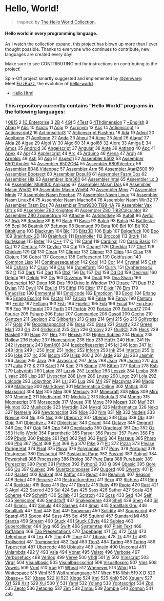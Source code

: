 Hello, World!
=============

> Inspired by [The Hello World Collection](https://helloworldcollection.github.io/).

#### Hello world in every programming language.

As I watch the collection expand, this project has blown up more than I ever thought possible.
Thanks to everyone who continues to contribute, new languages are created every day!

Make sure to see CONTRIBUTING.md for instructions on contributing to the project!

Spin-Off project smartly suggested and implemented by [@zenware](https://github.com/zenware):  
Meet [FizzBuzz](https://github.com/zenware/FizzBuzz), the evolution of [hello-world](https://github.com/leachim6/hello-world).

* [Hello Html](e/elm.elm)

### This repository currently contains "Hello World" programs in the following languages:
1 [0815](%23/0815.0815)
2 [1C Enterprise](%23/1c-enterprise)
3 [2B](%23/2B.2b)
4 [4Gl](%23/4gl.4gl)
5 [4Test](%23/4test)
6 [4Thdimension](%23/4thdimension.4dd)
7 [~English](%23/%7EEnglish.ext)
8 [Abap](a/abap.abap)
9 [Abc](a/abc.abc)
10 [Acidic](a/ACIDIC.acidic)
11 [Acpi](a/acpi)
12 [Acronym](a/ACRONYM.acronym)
13 [Acs](a/acs.acs)
14 [Actionscript](a/actionscript.as)
15 [Actionscript2](a/actionscript2.as)
16 [Actionscript3](a/actionscript3.as)
17 [Actionscript Flashmx](a/actionscript_flashmx.as)
18 [Ada](a/ada.ada)
19 [Advpl](a/advpl)
20 [Aeolbonn](a/Aeolbonn.aeo)
21 [Aeolbonn](a/aeolbonn.aeolbonn)
22 [Agda](a/agda.agda)
23 [Aheui](a/aheui.aheui)
24 [Aime](a/aime.aime)
25 [Aiml](a/aiml.aiml)
26 [Alaguf](a/ALAGUF.alaguf)
27 [Alda](a/alda.alda)
28 [Algae](a/algae.algae)
29 [Algol W](a/ALGOL-W.algol)
30 [Algol60](a/algol60.algol60)
31 [Algol68](a/algol68.algol68)
32 [Alore](a/alore.alore)
33 [Amiga E](a/Amiga-E.amiga-e)
34 [Amos](a/amos)
35 [Android](a/android.java)
36 [Angelscript](a/angelscript)
37 [Angular](a/angular.js)
38 [Ante](a/ante.ante)
39 [Antlang](a/AntLang.ant)
40 [Apc](a/apc.apc)
41 [Apex](a/Apex.cls)
42 [Apl](a/apl.apl)
43 [Applescript](a/applescript.scpt)
44 [Arc](a/arc.arc)
45 [Arduino](a/arduino.ino)
46 [Arena](a/arena.are)
47 [Argh](a/argh.agh)
48 [Arnoldc](a/arnoldc.arnoldc)
49 [Ash](a/ash.ash)
50 [Asp](a/asp.asp)
51 [Aspectj](a/aspectj.aj)
52 [Assembler 6502](a/assembler_6502.asm)
53 [Assembler 6502Appleii](a/assembler_6502appleII.asm)
54 [Assembler 6502C64](a/assembler_6502c64.asm)
55 [Assembler 6809Vectrex](a/assembler_6809vectrex.asm)
56 [Assembler 8048 Videopac](a/assembler_8048_videopac.asm)
57 [Assembler Arm](a/assembler_arm.s)
58 [Assembler Atari2600](a/assembler_atari2600.asm)
59 [Assembler Bootsect](a/assembler_bootsect.asm)
60 [Assembler Dcpu16](a/assembler_DCPU16.asm)
61 [Assembler Fasm Dos](a/assembler_fasm_dos.asm)
62 [Assembler Hla](a/assembler_hla.hla)
63 [Assembler Ibm360](a/assembler_ibm360.asm)
64 [Assembler Intel](a/assembler_intel.asm)
65 [Assembler Lc 3](a/assembler_lc-3.asm)
66 [Assembler M68000 Amigaos](a/assembler_m68000_amigaos.asm)
67 [Assembler Masm Dos](a/assembler_masm_dos.asm)
68 [Assembler Masm Win32](a/assembler_masm_win32.asm)
69 [Assembler Masm Win64](a/assembler_masm_win64.asm)
70 [Assembler Mips](a/assembler_mips.asm)
71 [Assembler Mmix](a/assembler_mmix.asm)
72 [Assembler Nasm Freebsd](a/assembler_nasm_freebsd.asm)
73 [Assembler Nasm Linux](a/assembler_nasm_linux.asm)
74 [Assembler Nasm Linux64](a/assembler_nasm_linux64.asm)
75 [Assembler Nasm Macho64](a/assembler_nasm_macho64.asm)
76 [Assembler Nasm Win32](a/assembler_nasm_win32.asm)
77 [Assembler Tasm Dos](a/assembler_tasm_dos.asm)
78 [Assembler Tms9900 Ti99 4A](a/assembler_tms9900_ti99_4a.asm)
79 [Assembler Vax Ultrix](a/assembler_vax_ultrix.asm)
80 [Assembler Z80 Knightos](a/assembler_z80_knightos.asm)
81 [Assembler Z80 Ti83Calculator](a/assembler_z80_ti83calculator.asm)
82 [Assembler Z80 Zxspectrum](a/assembler_z80_zxspectrum.asm)
83 [Attache](a/Attache.%40)
84 [Autohotkey](a/autohotkey.ahk)
85 [Autoit](a/autoit.au3)
86 [Awful](a/awful.yuk)
87 [Awk](a/awk.awk)
88 [Readme](a/README.md)
89 [B](b/B.b)
90 [Bash](b/bash.bash)
91 [Basic](b/basic.bas)
92 [Batch](b/batch.bat)
93 [Batsh](b/batsh.batsh)
94 [Battlestar](b/battlestar.bts)
95 [Bcpl](b/BCPL.bcl)
96 [Beatnik](b/beatnik.beatnik)
97 [Befunge](b/befunge.be)
98 [Bennugd](b/BennuGD)
99 [Beta](b/beta.bet)
100 [Birl](b/BIRL.c)
101 [Bit](b/BIT.bit)
102 [Bitbitjump](b/BitBitJump.bbj)
103 [Blackrum](b/BlackRum.br)
104 [Blc](b/BLC.Blc)
105 [Blitz3D](b/blitz3d.bb)
106 [Blub](b/blub.blub)
107 [Bolgefuck](b/bolgefuck.bf)
108 [Boo](b/boo.boo)
109 [Brainfuck 2D](b/brainfuck-2d.bf2d)
110 [Brainfuck](b/brainfuck.bf)
111 [Brainloller](b/Brainloller.png)
112 [Broccoli](b/broccoli.brocc)
113 [Brzrk](b/BRZRK.brzrk)
114 [Burlesque](b/burlesque.burlesque)
115 [Byter](b/byter.byter)
116 [C++](c/c%2B%2B.cpp)
117 [C](c/c.c)
118 [Caml](c/caml.ml)
119 [Cardinal](c/cardinal.cardinal)
120 [Casio Basic](c/Casio%20BASIC)
121 [Cat](c/cat.cat)
122 [Centura](c/centura.centura)
123 [Ceylon](c/ceylon.ceylon)
124 [Cgi](c/cgi.c)
125 [Chapel](c/chapel.chpl)
126 [Cheddar](c/cheddar.cheddar)
127 [Chef](c/chef.ch)
128 [Chicken](c/chicken.chicken)
129 [Cil](c/cil.il)
130 [Clean](c/clean.icl)
131 [Clipper](c/clipper.clipper)
132 [Clipper](c/clipper.prg)
133 [Clips](c/clips.clips)
134 [Clisp](c/clisp.lisp)
135 [Clojure](c/clojure.clj)
136 [Cobol](c/cobol.cbl)
137 [Coconut](c/coconut.coc)
138 [Coffeescript](c/coffeescript.coffee)
139 [Coldfusion](c/coldfusion.cfm)
140 [Common Lisp](c/common-lisp.lisp)
141 [Continuesequation](c/ContinuesEquation.ce)
142 [Cool](c/cool.cl)
143 [Cor](c/cor.cor)
144 [Crystal](c/crystal.cr)
145 [Csh](c/csh.csh)
146 [Csharp](c/csharp.cs)
147 [Cson](c/cson.cson)
148 [Css](c/css.css)
149 [Cuneiform](c/cuneiform.cfl)
150 [Curry](c/curry.curry)
151 [Cypherneo4J](c/cypherNeo4j.cypher)
152 [D](d/d.d)
153 [Dark](d/dark.txt)
154 [Dart](d/Dart.dart)
155 [Db2](d/db2.sql)
156 [Dc](d/dc.dc)
157 [Dcl](d/DCL)
158 [Dd Dd](d/dd_dd.dd)
159 [Decimal](d/Decimal.dec)
160 [Delphi](d/delphi.delphi)
161 [Delphi](d/delphi.pas)
162 [Dis](d/dis.dis)
163 [Divzeros](d/divzeros.dz)
164 [Dna#](d/DNA%23.dna)
165 [Dna Sharp](d/DNA-Sharp.dna)
166 [Dogescript](d/dogescript.djs)
167 [Dogo](d/DOGO.dogo)
168 [Dos](d/dos.bat)
169 [Drive In Window](d/Drive-In%20Window.diw)
170 [Dtrace](d/dtrace.d)
171 [Dup](d/DUP.dup)
172 [Dylan](d/dylan.dl)
173 [Dyvil](d/Dyvil.dyv)
174 [Ebuild](e/ebuild.ebuild)
175 [Eiffel](e/Eiffel.eiff)
176 [Elixir](e/elixir.ex)
177 [Elixir](e/elixir.exs)
178 [Elm](e/elm.elm)
179 [Emacslisp](e/EmacsLisp.el)
180 [Emmental](e/emmental.emmental)
181 [Emojicode](e/emojicode.emojic)
182 [Emoticon](e/emoticon.emoticon)
183 [Eoool](e/EOOOL.eoool)
184 [Erlang](e/erlang.erl)
185 [Erlang Escript](e/erlang_escript.erl)
186 [Factor](f/factor.factor)
187 [Falcon](f/falcon.fal)
188 [False](f/false.f)
189 [Fancy](f/fancy.fy)
190 [Fantom](f/fantom.fan)
191 [Ferite](f/ferite.fe)
192 [Fetlang](f/fetlang.fet)
193 [Fish](f/fish.fish)
194 [Fjoelnir](f/fjoelnir.fjo)
195 [Fob](f/fob.fob)
196 [Focal](f/focal.fc)
197 [Fog.Fog](f/fog.fog.md)
198 [Foo](f/foo.foo)
199 [Forobj](f/forobj.forobj)
200 [Forth](f/forth.fth)
201 [Fortob](f/fortob.fortob)
202 [Fortran](f/fortran.f90)
203 [Fortran77](f/fortran77.f77)
204 [Fourier](f/fourier.fourier)
205 [Fsharp](f/fsharp.fs)
206 [Fstar](f/fstar.fst)
207 [Gammaplex](g/gammaplex.gammaplex)
208 [Gasoil](g/GASOIL.gasoil)
209 [Gecho](g/gecho.gecho)
210 [Gentzen](g/gentzen.gentzen)
211 [Geojson](g/geojson.geojson)
212 [Gibberish](g/gibberish.gibberish)
213 [Glass](g/glass.glass)
214 [Gml](g/gml.gml)
215 [Go](g/go.go)
216 [Golfscript](g/golfscript.golfscript)
217 [Golo](g/golo.golo)
218 [Googleappscript](g/googleappscript.gs)
219 [Gosu](g/gosu.gosu)
220 [Gosu](g/gosu.gs)
221 [Gravity](g/gravity.gravity)
222 [Green Marl](g/Green-Marl.gm)
223 [Gri](g/gri.gri)
224 [Gridscript](g/GridScript.gridscript)
225 [Grin](g/grin.grin)
226 [Groovy](g/groovy.groovy)
227 [Gui4Cli](g/Gui4Cli)
228 [Hack](h/hack.hh)
229 [Haskell](h/haskell.hs)
230 [Haxe](h/haxe.hx)
231 [Hex](h/HEX.hex)
232 [Hexish](h/hexish.hexish)
233 [Higher Subleq](h/Higher%20Subleq.higher_subleq)
234 [Hodor](h/hodor.hd)
235 [Hollow](h/hollow.hollow)
236 [Holyc](h/holyc.HC)
237 [Homespring](h/homespring.homespring)
238 [Hop](h/HOP)
239 [Hq9+](h/hq9%2B.h)
240 [Html](h/html.html)
241 [Hy](h/hy.hy)
242 [Hypertalk](h/hypertalk.ht)
243 [Ibm1401](i/ibm1401)
244 [Icedcoffeescript](i/IcedCoffeeScript.ics)
245 [Ici](i/ici.ici)
246 [Icon](i/icon.icn)
247 [Idl](i/IDL)
248 [Idris](i/idris.idr)
249 [Il](i/il.il)
250 [Incal](i/INCAL.incal)
251 [Indec](i/InDec.indec)
252 [Inform](i/inform.inform)
253 [Ink](i/ink.ink)
254 [Intercal](i/intercal.i)
255 [Io](i/Io.Io)
256 [Ioke](i/ioke.ik)
257 [Irc](i/irc)
258 [Iscom](i/iscom.iscom)
259 [Islisp](i/ISLISP.lisp)
260 [J](j/j.ijs)
261 [Jade](j/jade.jade)
262 [Jai](j/jai.jai)
263 [Jasmin](j/Jasmin.j)
264 [Jason](j/jason.mas2j)
265 [Java](j/Java.java)
266 [Javascript](j/javascript.js)
267 [Jess](j/jess.cpl)
268 [Json](j/json.json)
269 [Jsoniq](j/JSONiq)
270 [Jsx](j/jsx.js)
271 [Julia](j/julia.jl)
272 [K](k/k.k)
273 [Karel](k/karel.kl)
274 [Kiml](k/KimL.kiml)
275 [Kipple](k/kipple.kipple)
276 [Kitten](k/kitten.ktn)
277 [Kotlin](k/kotlin.kt)
278 [Ksh](k/ksh.ksh)
279 [Labyrinth](l/labyrinth.labyrinth)
280 [Latex](l/LaTeX.tex)
281 [Lazyk](l/LazyK.lazy)
282 [Lcoffee](l/lcoffee.lcoff)
283 [Leszek](l/leszek.leszek)
284 [Limbo](l/limbo.b)
285 [Lisaac](l/lisaac.li)
286 [Lisp](l/lisp.lsp)
287 [Livescript](l/livescript.ls)
288 [Llvm](l/llvm.ll)
289 [Lnusp](l/LNUSP.lnusp)
290 [Logo](l/logo.lg)
291 [Lola](l/LOLA.lola)
292 [Lolcode](l/lolcode.lol)
293 [Lolpython](l/lolpython.lol)
294 [Lsl](l/lsl.lsl)
295 [Lua](l/lua.lua)
296 [M4](m/m4.m4)
297 [Macsyma](m/macsyma.mac)
298 [Magic](m/magic)
299 [Malbolge](m/malbolge.mbg)
300 [Markdown](m/markdown.md)
301 [Mathematica Online](m/mathematica-online.nb)
302 [Matlab](m/matlab.m)
303 [Maxscript](m/maxscript.ms)
304 [Mel](m/mel.mel)
305 [Meq](m/meq.meq)
306 [Mercury](m/mercury.m)
307 [Minecraft](m/minecraft)
308 [Mips](m/mips.s)
309 [Mirc](m/mirc.mrc)
310 [Mmmm()](m/Mmmm%28%29.mmmm)
311 [Modiscript](m/modiscript.chai)
312 [Modula 2](m/modula-2.mod)
313 [Modula 3](m/modula-3.m3)
314 [Mongo](m/mongo.shell)
315 [Moonscript](m/moonscript.moon)
316 [Morsecode](m/morsecode)
317 [Mouse](m/mouse.mse)
318 [Move](m/move.mv)
319 [Mozart](m/mozart.oz)
320 [Muf](m/muf.muf)
321 [Mumps](m/mumps.m)
322 [Mushcode](m/mushcode.mush)
323 [Myrddin](m/myrddin.myr)
324 [Mysql](m/mysql.sql)
325 [Mathematica](n/mathematica.nb)
326 [Neko](n/neko.neko)
327 [Nemerle](n/nemerle.n)
328 [Newtonscript](n/newtonscript.nwt)
329 [Nice](n/nice.nice)
330 [Nim](n/nim.nim)
331 [Nit](n/nit.nit)
332 [Nodejs](n/nodejs.js)
333 [Novice](n/novice.novice)
334 [Nu](n/nu.nu)
335 [Nxc](n/nxc.nxc)
336 [Oberon 2](o/oberon-2.obn)
337 [Oberon](o/oberon.o)
338 [Obix](o/obix.osc)
339 [Obj](o/obj.st)
340 [Objc](o/objc.m)
341 [Objective J](o/objective-j.j)
342 [Objectstar](o/ObjectStar)
343 [Ocaml](o/ocaml.ml)
344 [Octave](o/octave.octave)
345 [Omgrofl](o/omgrofl.omgrofl)
346 [Ooc](o/ooc.ooc)
347 [Ook](o/ook.ok)
348 [Opa](o/opa.opa)
349 [Openlaszlo](o/OpenLaszlo.lzx)
350 [Oraclesql](o/oraclesql.sql)
351 [Orc](o/Orc.orc)
352 [Oz](o/oz.oz)
353 [Hello World](p/hello_world.pl1)
354 [Parenthetic](p/parenthetic.p)
355 [Parser](p/parser.p)
356 [Pascal](p/pascal.p)
357 [Pawn](p/pawn.p)
358 [Pb](p/pb.pwr)
359 [Pbwin](p/pbwin.bas)
360 [Pebble](p/pebble.c)
361 [Perl](p/perl.cgi)
362 [Perl](p/perl.pl)
363 [Perl6](p/perl6.p6)
364 [Perseus](p/perseus.p%2B%2B)
365 [Pharo](p/pharo.st)
366 [Php](p/php.php)
367 [Picat](p/picat.pi)
368 [Piet](p/piet.png)
369 [Pig](p/pig.pig)
370 [Pike](p/pike.pike)
371 [Pit](p/pit.pit)
372 [Pizza](p/pizza.pizza)
373 [Please Porige Hot](p/please_porige_hot.pph)
374 [Plsql](p/plsql.sql)
375 [Pluvo](p/pluvo.pvo)
376 [Polynomial](p/polynomial.pol)
377 [Pony](p/pony.pony)
378 [Portugol](p/portugol.por)
379 [Postgresql](p/postgresql.sql)
380 [Postscript](p/postscript.ps)
381 [Postscript Page](p/postscript_page.ps)
382 [Posxml](p/posxml.posxml)
383 [Potigol](p/potigol.poti)
384 [Powershell](p/powershell.ps1)
385 [Processing](p/processing.pde)
386 [Prolog](p/prolog.pro)
387 [Pure Data](p/pure_data.pd)
388 [Purebasic](p/purebasic.pb)
389 [Purescript](p/purescript.purs)
390 [Pyret](p/pyret.arr)
391 [Python](p/python.py)
392 [Python3](p/python3.py)
393 [Q](q/q.q)
394 [Qbasic](q/Qbasic.bas)
395 [Qore](q/qore.q)
396 [Qu](q/qu.qu)
397 [Quakec](q/QuakeC.qc)
398 [Quartzcomposer](q/QuartzComposer.qtz)
399 [Qugord](q/qugord.qugord)
400 [Qwerty](q/qwerty.qwerty)
401 [R](r/R.R)
402 [Racket](r/racket.rkt)
403 [Radixal](r/radixal.radixal)
404 [Ratfor](r/ratfor.ratfor)
405 [React](r/react.js)
406 [Readlink](r/readlink.readlink)
407 [Reason](r/reason.re)
408 [Rebol](r/rebol.r)
409 [Recurse](r/recurse.recurse)
410 [Restructuredtext](r/reStructuredText.rst)
411 [Rexx](r/rexx.rexx)
412 [Richtea](r/richtea.tea)
413 [Ring](r/ring.ring)
414 [Rockstar](r/rockstar.rock)
415 [Roco](r/roco.roco)
416 [Roy](r/roy.roy)
417 [Rpg Iv](r/RPG-IV.rpgle)
418 [Ruby](r/ruby.rb)
419 [Ruota](r/ruota.ruo)
420 [Rust](r/rust.rs)
421 [S Algol](s/S-algol)
422 [Sacred](s/sacred.sacred)
423 [Sal](s/sal.s)
424 [Sas](s/sas.sas)
425 [Sass](s/sass.sass)
426 [Sather](s/sather.sa)
427 [Scala](s/scala.scala)
428 [Scheme](s/scheme.scm)
429 [Schwift](s/schwift.y)
430 [Scilab](s/scilab.scilab)
431 [Scratch](s/scratch.sb)
432 [Scss](s/Scss.scss)
433 [Sed](s/sed.sed)
434 [Self](s/self.self)
435 [Semicolon](s/semicolon)
436 [Sendstuff](s/SendStuff.ss)
437 [Shakespeare](s/shakespeare.spl)
438 [Shell](s/shell.sh)
439 [Shen](s/shen.shen)
440 [Sil](s/SIL.SIL)
441 [Simpl+](s/simpl%2B.usp)
442 [Simula](s/simula.sim)
443 [Slashes](s/slashes.slashes)
444 [Smali](s/smali.smali)
445 [Smalltalk Gnu](s/smalltalk-gnu.st)
446 [Smalltalk](s/smalltalk.sm)
447 [Smil](s/smil.smil)
448 [Sml](s/sml.sml)
449 [Snowman](s/snowman.sm)
450 [Solidity](s/Solidity.sol)
451 [Soupscript](s/soupscript.script)
452 [Sparql](s/sparql.sparql)
453 [Spoon](s/spoon.spoon)
454 [Spss](s/spss.spss)
455 [Sql](s/sql.sql)
456 [Squirrel](s/squirrel.nut)
457 [Standard Ml](s/standard-ml.sml)
458 [Stanza](s/stanza.stanza)
459 [Streem](s/streem.strm)
460 [Stuck](s/stuck.stuck)
461 [Stuck 0Byte](s/stuck_0byte.stuck)
462 [Subleq](s/subleq.sq)
463 [Supercollider](s/supercollider.sc)
464 [Svg](s/svg.svg)
465 [Swift](s/swift.swift)
466 [Systemtap](s/systemtap.stp)
467 [Plain Text](t/plain-text.txt)
468 [Raffalang](t/raffalang.bro)
469 [Tao Presentations](t/Tao-Presentations.ddd)
470 [Tapebagel](t/TapeBagel.tb)
471 [Tcl](t/tcl.tcl)
472 [Tcsh](t/tcsh.tcsh)
473 [Telephone](t/telephone)
474 [Tex](t/TeX.tex)
475 [Thp](t/thp.hrp)
476 [Thue](t/thue.th)
477 [Tibasic](t/tibasic.ti)
478 [Tk](t/tk.tk)
479 [Tri](t/tri.tri)
480 [Trollscript](t/trollscript.troll)
481 [Trumpscript](t/TrumpScript.py)
482 [Tsql](t/tsql.sql)
483 [Ttcn3](t/TTCN3.ttcn)
484 [Turing](t/turing.oot)
485 [Turing](t/Turing.t)
486 [Typescript](t/typescript.ts)
487 [Ubercode](u/Ubercode.cls)
488 [Ubiquity](u/ubiquity.ubiquity)
489 [Umajin](u/umajin.u)
490 [Unicomal](u/unicomal.lst)
491 [Unlambda](u/unlambda.unl)
492 [V](v/V)
493 [Vala](v/vala.vala)
494 [Vbnet](v/vbnet.vb)
495 [Velato](v/velato.ly)
496 [Verbose](v/verbose.verbose)
497 [Verbosefuck](v/verbosefuck.vbfk)
498 [Verilog](v/verilog.v)
499 [Verve](v/verve.vrv)
500 [Vhdl](v/vhdl.vhdl)
501 [Vi](v/vi)
502 [Vimscript](v/vimscript.vim)
503 [Virgil](v/virgil.v3)
504 [Visualbasic](v/visualbasic.vb)
505 [Visualbasicscript](v/visualbasicscript.vbs)
506 [Visualfoxpro](v/visualfoxpro.prg)
507 [Vms](v/vms.vms)
508 [Vowels](v/Vowels.vw)
509 [Vrml](v/vrml.wrl)
510 [Vue](v/vue.js)
511 [Wheat](w/wheat.wheat)
512 [Whenever](w/whenever.whenever)
513 [Whirl](w/whirl.wr)
514 [Whitespace](w/whitespace.ws)
515 [Wml](w/wml.wml)
516 [Wolframlanguage](w/wolframlanguage.wl)
517 [Wren](w/wren.wren)
518 [Wsh](w/wsh.vbs)
519 [X D](x/x-D.xd)
520 [Xbase++](x/xbase%2B%2B.prg)
521 [Xbase](x/xbase.dbf)
522 [Xl](x/xl.xl)
523 [Xlogo](x/xlogo.lgo)
524 [Xml](x/xml.xml)
525 [Xpl0](x/xpl0.xpl)
526 [Xquery](x/xquery.xq)
527 [Xrf](x/XRF.xrf)
528 [Xslt](x/xslt.xslt)
529 [Xul](x/xul.xul)
530 [Y](y/Y.y)
531 [Yaml](y/yaml.yaml)
532 [Yolang](y/yolang.yo)
533 [Yoptascript](y/yoptascript.js)
534 [Zbd](z/zbd)
535 [Zepto](z/zepto.zp)
536 [Zetaplex](z/zetaplex.zeta)
537 [Zim](z/zim.zim)
538 [Zimbu](z/zimbu.zu)
539 [Zombie](z/zombie.zombie)
540 [Zonnon](z/zonnon.znn)
541 [Zsh](z/zsh.zsh)
